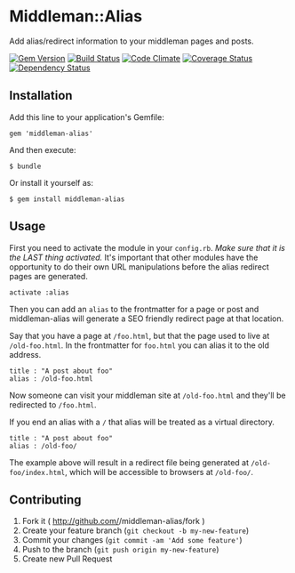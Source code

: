 # Middleman::Alias

Add alias/redirect information to your middleman pages and posts.

[![Gem Version](https://badge.fury.io/rb/middleman-alias.png)](http://badge.fury.io/rb/middleman-alias)
[![Build Status](https://travis-ci.org/Octo-Labs/middleman-alias.png?branch=master)](https://travis-ci.org/Octo-Labs/middleman-alias)
[![Code Climate](https://codeclimate.com/github/Octo-Labs/middleman-alias.png)](https://codeclimate.com/github/Octo-Labs/middleman-alias)
[![Coverage Status](https://coveralls.io/repos/Octo-Labs/middleman-alias/badge.png?branch=master)](https://coveralls.io/r/Octo-Labs/middleman-alias?branch=master)
[![Dependency Status](https://gemnasium.com/Octo-Labs/middleman-alias.png)](https://gemnasium.com/Octo-Labs/middleman-alias)


## Installation

Add this line to your application's Gemfile:

    gem 'middleman-alias'

And then execute:

    $ bundle

Or install it yourself as:

    $ gem install middleman-alias

## Usage

First you need to activate the module in your `config.rb`. *Make sure
that it is the LAST thing activated.* It's important that other modules
have the opportunity to do their own URL manipulations before the
alias redirect pages are generated.

```
activate :alias
```

Then you can add an `alias` to the frontmatter for a page or post and
middleman-alias will generate a SEO friendly redirect page at that
location.

Say that you have a page at `/foo.html`, but that the page used to live
at `/old-foo.html`.  In the frontmatter for `foo.html` you can alias it
to the old address.

```
title : "A post about foo"
alias : /old-foo.html
```

Now someone can visit your middleman site at `/old-foo.html` and they'll
be redirected to `/foo.html`.

If you end an alias with a `/` that alias will be treated as a virtual
directory.

```
title : "A post about foo"
alias : /old-foo/
```

The example above will result in a redirect file being generated at
`/old-foo/index.html`, which will be accessible to browsers at `/old-foo/`.

## Contributing

1. Fork it ( http://github.com/<my-github-username>/middleman-alias/fork )
2. Create your feature branch (`git checkout -b my-new-feature`)
3. Commit your changes (`git commit -am 'Add some feature'`)
4. Push to the branch (`git push origin my-new-feature`)
5. Create new Pull Request
